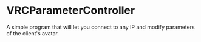# VRCParameterController
A simple program that will let you connect to any IP and modify parameters of the client's avatar.
